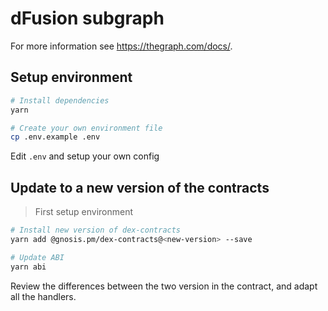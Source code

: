 # dFusion subgraph

For more information see https://thegraph.com/docs/.

## Setup environment

```bash
# Install dependencies
yarn

# Create your own environment file
cp .env.example .env
```

Edit `.env` and setup your own config

## Update to a new version of the contracts

> First setup environment

```bash
# Install new version of dex-contracts
yarn add @gnosis.pm/dex-contracts@<new-version> --save

# Update ABI
yarn abi
```

Review the differences between the two version in the contract, and adapt all the handlers.
